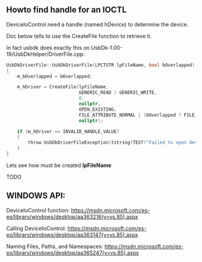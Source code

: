 ## Howto find handle for an IOCTL

DeviceIoControl need a handle (named hDevice) to determine the device.

Doc below tells to use the CreateFile function to retrieve it.

In fact usbdk does exactly this on UsbDk-1.00-19/UsbDkHelper/DriverFile.cpp:

``` c
UsbDkDriverFile::UsbDkDriverFile(LPCTSTR lpFileName, bool bOverlapped)
{
    m_bOverlapped = bOverlapped;

    m_hDriver = CreateFile(lpFileName,
                           GENERIC_READ | GENERIC_WRITE,
                           0,
                           nullptr,
                           OPEN_EXISTING,
                           FILE_ATTRIBUTE_NORMAL | (bOverlapped ? FILE_FLAG_OVERLAPPED : 0),
                           nullptr);

    if (m_hDriver == INVALID_HANDLE_VALUE)
    {
        throw UsbDkDriverFileException(tstring(TEXT("Failed to open device symlink ")) + lpFileName);
    }
}
```
Lets see how must be created **lpFileName** 

TODO


## WINDOWS API:
DeviceIoControl function:
  https://msdn.microsoft.com/es-es/library/windows/desktop/aa363216(v=vs.85).aspx

Calling DeviceIoControl:
  https://msdn.microsoft.com/es-es/library/windows/desktop/aa363147(v=vs.85).aspx

Naming Files, Paths, and Namespaces:
  https://msdn.microsoft.com/es-es/library/windows/desktop/aa365247(v=vs.85).aspx
